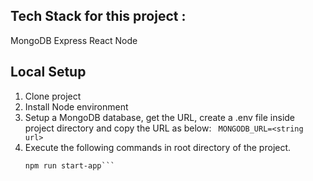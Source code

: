 ## Tech Stack for this project :
  MongoDB
  Express
  React
  Node

## Local Setup
1. Clone project
2. Install Node environment
3. Setup  a MongoDB database, get the URL, create a .env file inside project directory and copy the URL as below:
     ``` MONGODB_URL=<string url>```
4. Execute the following commands in root directory of the project.
      ```npm install
      npm run start-app```




